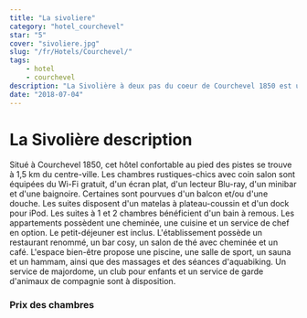 ```yaml
---
title: "La sivoliere"
category: "hotel_courchevel"
star: "5"
cover: "sivoliere.jpg"
slug: "/fr/Hotels/Courchevel/"
tags:
    - hotel
    - courchevel
description: "La Sivolière à deux pas du coeur de Courchevel 1850 est un hôtel 5* de 36 chambres et suites, skis aux pieds. Le chalet conjugue décoration alpine et modernité pour offrir un décor chic et raffiné "
date: "2018-07-04"
--- 
```


# La Sivolière description
Situé à Courchevel 1850, cet hôtel confortable au pied des pistes se trouve à 1,5 km du centre-ville.
Les chambres rustiques-chics avec coin salon sont équipées du Wi-Fi gratuit, d'un écran plat, d'un lecteur Blu-ray, d'un minibar et d'une baignoire. Certaines sont pourvues d'un balcon et/ou d'une douche. Les suites disposent d'un matelas à plateau-coussin et d'un dock pour iPod. Les suites à 1 et 2 chambres bénéficient d'un bain à remous. Les appartements possèdent une cheminée, une cuisine et un service de chef en option.
Le petit-déjeuner est inclus. L'établissement possède un restaurant renommé, un bar cosy, un salon de thé avec cheminée et un café. L'espace bien-être propose une piscine, une salle de sport, un sauna et un hammam, ainsi que des massages et des séances d'aquabiking. Un service de majordome, un club pour enfants et un service de garde d'animaux de compagnie sont à disposition.

### Prix des chambres
